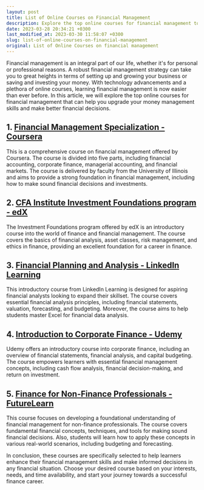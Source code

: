 ```yaml
---
layout: post
title: List of Online Courses on Financial Management
description: Explore the top online courses for financial management to enhance your money management skills and make better financial decisions.
date: 2023-03-28 20:34:21 +0300
last_modified_at: 2023-03-30 11:58:07 +0300
slug: list-of-online-courses-on-financial-management
original: List of Online Courses on financial management
---
```

Financial management is an integral part of our life, whether it's for personal or professional reasons. A robust financial management strategy can take you to great heights in terms of setting up and growing your business or saving and investing your money. With technology advancements and a plethora of online courses, learning financial management is now easier than ever before. In this article, we will explore the top online courses for financial management that can help you upgrade your money management skills and make better financial decisions.

## 1. [Financial Management Specialization - Coursera](/business-and-entrepreneurship/financial-management-specialization-course-by-coursera.html)

This is a comprehensive course on financial management offered by Coursera. The course is divided into five parts, including financial accounting, corporate finance, managerial accounting, and financial markets. The course is delivered by faculty from the University of Illinois and aims to provide a strong foundation in financial management, including how to make sound financial decisions and investments.

## 2. [CFA Institute Investment Foundations program - edX](/business-and-entrepreneurship/cfa-institute-investment-foundations-program-by-edx.html)

The Investment Foundations program offered by edX is an introductory course into the world of finance and financial management. The course covers the basics of financial analysis, asset classes, risk management, and ethics in finance, providing an excellent foundation for a career in finance.

## 3. [Financial Planning and Analysis - LinkedIn Learning](/business-and-entrepreneurship/financial-planning-and-analysis-course-by-linkedin-learning.html)

This introductory course from LinkedIn Learning is designed for aspiring financial analysts looking to expand their skillset. The course covers essential financial analysis principles, including financial statements, valuation, forecasting, and budgeting. Moreover, the course aims to help students master Excel for financial data analysis.

## 4. [Introduction to Corporate Finance - Udemy](/business-and-entrepreneurship/introduction-to-corporate-finance-course-by-udemy.html)

Udemy offers an introductory course into corporate finance, including an overview of financial statements, financial analysis, and capital budgeting. The course empowers learners with essential financial management concepts, including cash flow analysis, financial decision-making, and return on investment.

## 5. [Finance for Non-Finance Professionals - FutureLearn](/business-and-entrepreneurship/finance-for-non-finance-professionals-course-by-futurelearn.html)

This course focuses on developing a foundational understanding of financial management for non-finance professionals. The course covers fundamental financial concepts, techniques, and tools for making sound financial decisions. Also, students will learn how to apply these concepts in various real-world scenarios, including budgeting and forecasting.

In conclusion, these courses are specifically selected to help learners enhance their financial management skills and make informed decisions in any financial situation. Choose your desired course based on your interests, needs, and time availability, and start your journey towards a successful finance career.